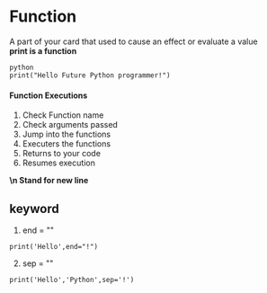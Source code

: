 # Function
 
A part of your card that used to cause an effect or evaluate a value   
**print is a function**
```
python
print("Hello Future Python programmer!")  
```
#### Function Executions  
1. Check Function name   
2. Check arguments passed   
3. Jump into the functions  
4. Executers the functions  
5. Returns to your code  
6. Resumes  execution    
    
**\n Stand for new line**  
## keyword  

  1. end = ""   
  ```console
  print('Hello',end="!")
  ```
  2. sep = ""   
```console  
print('Hello','Python',sep='!')
```
